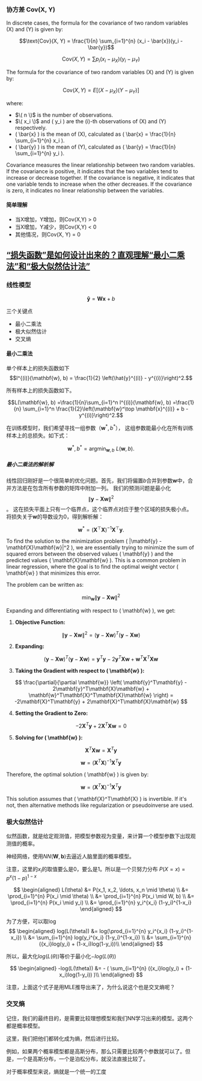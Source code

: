 ### 协方差 Cov(X, Y)

In discrete cases, the formula for the covariance of two random variables \(X\) and \(Y\) is given by:

$$\text{Cov}(X, Y) = \frac{1}{n} \sum_{i=1}^{n} (x_i - \bar{x})(y_i - \bar{y})$$

$$\text{Cov}(X, Y) = \sum p_i (x_i - \mu_X)(y_i - \mu_Y)$$

The formula for the covariance of two random variables \(X\) and \(Y\) is given by:

$$\text{Cov}(X, Y) = E[(X - \mu_X)(Y - \mu_Y)] $$


where:
- $\( n \)$ is the number of observations.
- $\( x_i \)$ and \( y_i \) are the \(i\)-th observations of \(X\) and \(Y\) respectively.
- \( \bar{x} \) is the mean of \(X\), calculated as \( \bar{x} = \frac{1}{n} \sum_{i=1}^{n} x_i \).
- \( \bar{y} \) is the mean of \(Y\), calculated as \( \bar{y} = \frac{1}{n} \sum_{i=1}^{n} y_i \).

Covariance measures the linear relationship between two random variables. If the covariance is positive, it indicates that the two variables tend to increase or decrease together. If the covariance is negative, it indicates that one variable tends to increase when the other decreases. If the covariance is zero, it indicates no linear relationship between the variables.

#### 简单理解
- 当X增加，Y增加，则Cov(X,Y) > 0
- 当X增加，Y减少，则Cov(X,Y) < 0
- 其他情况，则Cov(X, Y) = 0


## [“损失函数”是如何设计出来的？直观理解“最小二乘法”和“极大似然估计法”](https://www.youtube.com/watch?v=pjfnMgAnnIk&list=PLxIHUhMHF8okwhq8poRuiHBChWjkVUHLL&index=4)

### 线性模型

$$
\mathbf{\hat{y}} = \mathbf{W} \mathbf{x} + b
$$


三个关键点
- 最小二乘法
- 极大似然估计
- 交叉熵

#### 最小二乘法
单个样本上的损失函数如下
$$l^{(i)}(\mathbf{w}, b) = \frac{1}{2} \left(\hat{y}^{(i)} - y^{(i)}\right)^2.$$

所有样本上的损失函数如下。

$$L(\mathbf{w}, b) =\frac{1}{n}\sum_{i=1}^n l^{(i)}(\mathbf{w}, b) =\frac{1}{n} \sum_{i=1}^n \frac{1}{2}\left(\mathbf{w}^\top \mathbf{x}^{(i)} + b - y^{(i)}\right)^2.$$

在训练模型时，我们希望寻找一组参数（$\mathbf{w}^*, b^*$），
这组参数能最小化在所有训练样本上的总损失。如下式：

$$\mathbf{w}^*, b^* = \operatorname*{argmin}_{\mathbf{w}, b}\  L(\mathbf{w}, b).$$

##### 最小二乘法的解析解

线性回归刚好是一个很简单的优化问题。首先，我们将偏置$b$合并到参数$\mathbf{w}$中，合并方法是在包含所有参数的矩阵中附加一列。
我们的预测问题是最小化$$\|\mathbf{y} - \mathbf{X}\mathbf{w}\|^2$$。
这在损失平面上只有一个临界点，这个临界点对应于整个区域的损失极小点。
将损失关于$\mathbf{w}$的导数设为0，得到解析解：

$$\mathbf{w}^* = (\mathbf X^\top \mathbf X)^{-1}\mathbf X^\top \mathbf{y}.$$


To find the solution to the minimization problem \( \|\mathbf{y} - \mathbf{X}\mathbf{w}\|^2 \), we are essentially trying to minimize the sum of squared errors between the observed values \( \mathbf{y} \) and the predicted values \( \mathbf{X}\mathbf{w} \). This is a common problem in linear regression, where the goal is to find the optimal weight vector \( \mathbf{w} \) that minimizes this error.

The problem can be written as:

$$
\min_{\mathbf{w}} \|\mathbf{y} - \mathbf{X}\mathbf{w}\|^2
$$

Expanding and differentiating with respect to \( \mathbf{w} \), we get:

1. **Objective Function:**

$$
\|\mathbf{y} - \mathbf{X}\mathbf{w}\|^2 = (\mathbf{y} - \mathbf{X}\mathbf{w})^T(\mathbf{y} - \mathbf{X}\mathbf{w})
$$

2. **Expanding:**

$$
(\mathbf{y} - \mathbf{X}\mathbf{w})^T(\mathbf{y} - \mathbf{X}\mathbf{w}) = \mathbf{y}^T\mathbf{y} - 2\mathbf{y}^T\mathbf{X}\mathbf{w} + \mathbf{w}^T\mathbf{X}^T\mathbf{X}\mathbf{w}
$$

3. **Taking the Gradient with respect to \( \mathbf{w} \):**

$$
\frac{\partial}{\partial \mathbf{w}} \left( \mathbf{y}^T\mathbf{y} - 2\mathbf{y}^T\mathbf{X}\mathbf{w} + \mathbf{w}^T\mathbf{X}^T\mathbf{X}\mathbf{w} \right) = -2\mathbf{X}^T\mathbf{y} + 2\mathbf{X}^T\mathbf{X}\mathbf{w}
$$

4. **Setting the Gradient to Zero:**

$$
-2\mathbf{X}^T\mathbf{y} + 2\mathbf{X}^T\mathbf{X}\mathbf{w} = 0
$$

5. **Solving for \( \mathbf{w} \):**

$$
\mathbf{X}^T\mathbf{X}\mathbf{w} = \mathbf{X}^T\mathbf{y}
$$

$$
\mathbf{w} = (\mathbf{X}^T\mathbf{X})^{-1}\mathbf{X}^T\mathbf{y}
$$

Therefore, the optimal solution \( \mathbf{w} \) is given by:

$$
\mathbf{w} = (\mathbf{X}^T\mathbf{X})^{-1}\mathbf{X}^T\mathbf{y}
$$

This solution assumes that \( \mathbf{X}^T\mathbf{X} \) is invertible. If it's not, then alternative methods like regularization or pseudoinverse are used.

### 极大似然估计
似然函数，就是给定观测值，把模型参数视为变量，来计算一个模型参数下出现观测值的概率。

神经网络，使用$NN(\mathbf W, \mathbf b)$去逼近人脑里面的概率模型。

注意，这里的$x_i$的取值要么是0，要么是1。所以是一个贝努力分布
$P(X = x) = p^x (1 - p)^{1 - x}$

$$
\begin{aligned}
L(\theta) &= P(x_1, x_2, \ldots, x_n \mid \theta) \\
&= \prod_{i=1}^{n} P(x_i \mid \theta) \\
&= \prod_{i=1}^{n} P(x_i \mid W, b) \\
&= \prod_{i=1}^{n} P(x_i \mid y_i) \\
&= \prod_{i=1}^{n} y_i^{x_i} (1-y_i)^{1-x_i}
\end{aligned}
$$

为了方便，可以取log
$$
\begin{aligned}
log(L(\theta)) &= log(\prod_{i=1}^{n} y_i^{x_i} (1-y_i)^{1-x_i}) \\
&= \sum_{i=1}^{n} log(y_i^{x_i} (1-y_i)^{1-x_i}) \\
&= \sum_{i=1}^{n} ({x_i}log(y_i) + (1-x_i)log(1-y_i))\\
\end{aligned}
$$

所以，最大化$log(L(\theta))$等价于最小化$-log(L(\theta))$

$$
\begin{aligned}
-log(L(\theta)) &= - ( \sum_{i=1}^{n} ({x_i}log(y_i) + (1-x_i)log(1-y_i)) )\\
\end{aligned}
$$

注意，上面这个式子是用MLE推导出来了，为什么说这个也是交叉熵呢？

### 交叉熵

记住，我们的最终目的，是需要比较理想模型和我们NN学习出来的模型。这两个都是概率模型。

这里，我们把他们都转化成为熵，然后进行比较。

例如，如果两个概率模型都是高斯分布，那么只需要比较两个参数就可以了。但是，一个是高斯分布，一个是泊松分布，就没法直接比较了。

对于概率模型来说，熵就是一个统一的工度
